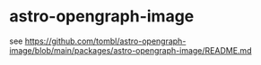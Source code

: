 # astro-opengraph-image

see <https://github.com/tombl/astro-opengraph-image/blob/main/packages/astro-opengraph-image/README.md>
